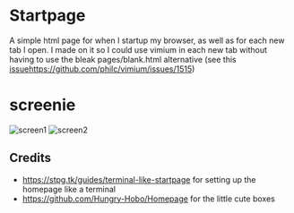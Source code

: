 # Startpage
A simple html page for when I startup my browser, as well as for each new tab I open. I made on it so I could use vimium in each new tab without having to use the bleak pages/blank.html alternative (see this [issue]()https://github.com/philc/vimium/issues/1515)

# screenie
<img src="https://i.imgur.com/2Ut3qKa.png" alt="screen1"/>
<img src="https://i.imgur.com/pYOQmBw.png" alt="screen2"/>

## Credits
- https://stpg.tk/guides/terminal-like-startpage for setting up the homepage like a terminal
- https://github.com/Hungry-Hobo/Homepage for the little cute boxes
